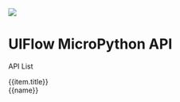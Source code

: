 <div class="container uiflow_banner">
    <div>
      <img src="https://m5stack.oss-cn-shenzhen.aliyuncs.com/image/m5-docs_homepage/home_page/mpy_homepage.webp">
    </div>
    <div style="margin-top:30px">
      <h1 class="jumbotron-heading">UIFlow MicroPython API</h1>
      <p class="lead text-muted">API List</p>
    </div>
</div>


<div id='arduino_home_page' v-cloak>
  <el-card class="box-card" v-for="(item,index) in list" :key="index" style="margin-bottom:20px" :id="item.id">
    <div slot="header" class="clearfix">
      <span>{{item.title}}</span>
      <i class="el-icon-s-management" style="float: right;"></i>
    </div>
    <div v-for="(href,name) in item.item" :key="name" style="margin: 0px 10px 10px 0px ;display:inline-block;">
      <a :href='href'><el-tag>{{name}}</el-tag></a>
    </div>
  </el-card>
</div>


<script>

const quickstart = {
  'title':"快速上手/固件烧录",
  'item':{
    'BASIC / M5GO / FIRE / FACES':'#/en/arduino/arduino_development',
    'M5StickC':'#/en/arduino/arduino_development',
    'M5Stick':'#/en/arduino/arduino_development',
    'ATOM Lite / Matrix':'#/en/arduino/arduino_development',
    'M5Core2':'#/en/arduino/arduino_core2_development'
  },
  "id":"quickstart"
};

const unit = {
  'title':"Unit I2C Class",
  'item':{
    'Ultrasonic':'#/en/mpy/unit?id=ultrasonic',
    'Heart':'#/en/mpy/unit?id=heart',
    'ENV/ENV II':'#/en/mpy/unit?id=envenv-ii',
    'ADC':'#/en/mpy/unit?id=adc',
    'ACCEL':'#/en/mpy/unit?id=accel',
    'DAC':'#/en/mpy/unit?id=dac',
    'NCIR':'#/en/mpy/unit?id=ncir',
    'Joystick':'#/en/mpy/unit?id=joystick',
    'ToF':'#/en/mpy/unit?id=tof',
    'COLOR':'#/en/mpy/unit?id=color',
    'EXT.IO':'#/en/mpy/unit?id=extio',
    'RFID':'#/en/mpy/unit?id=rfid',
    'EXT.IO':'#/en/mpy/unit?id=extio',
    'CardKB':'#/en/mpy/unit?id=cardkb',
    'Tracker':'#/en/mpy/unit?id=track',
    'Makey':'#/en/mpy/unit?id=makey'
  },
  "id":"unit_api"
};

var arduino_home_page = new Vue({
    el:'#arduino_home_page',
    data() {
      return {
        list: {
            quickstart: quickstart,
            unit: unit
          }
      };
    }
})
</script>